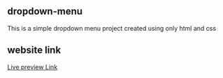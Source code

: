 ## dropdown-menu
This is a simple dropdown menu project created using only html and css

## website link
[Live preview Link](https://elegant-ardinghelli-c3f1f7.netlify.com)
